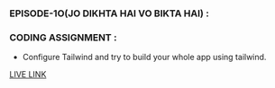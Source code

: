 ### EPISODE-1O(JO DIKHTA HAI VO BIKTA HAI) :

### CODING ASSIGNMENT :

-  Configure Tailwind and try to build your whole app using tailwind.

[LIVE LINK](https://swiggyliveapikapil.netlify.app/)
